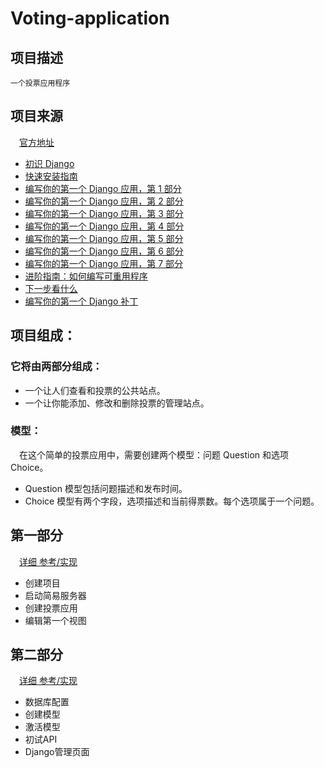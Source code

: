 # Voting-application
## 项目描述
`一个投票应用程序`
## 项目来源
&emsp;[官方地址](https://docs.djangoproject.com/zh-hans/2.2/intro/)
- [初识 Django](https://docs.djangoproject.com/zh-hans/2.2/intro/overview/)
- [快速安装指南](https://docs.djangoproject.com/zh-hans/2.2/intro/install/)
- [编写你的第一个 Django 应用，第 1 部分](https://docs.djangoproject.com/zh-hans/2.2/intro/tutorial01/)
- [编写你的第一个 Django 应用，第 2 部分](https://docs.djangoproject.com/zh-hans/2.2/intro/tutorial02/)
- [编写你的第一个 Django 应用，第 3 部分](https://docs.djangoproject.com/zh-hans/2.2/intro/tutorial03/)
- [编写你的第一个 Django 应用，第 4 部分](https://docs.djangoproject.com/zh-hans/2.2/intro/tutorial04/)
- [编写你的第一个 Django 应用，第 5 部分](https://docs.djangoproject.com/zh-hans/2.2/intro/tutorial05/)
- [编写你的第一个 Django 应用，第 6 部分](https://docs.djangoproject.com/zh-hans/2.2/intro/tutorial06/)
- [编写你的第一个 Django 应用，第 7 部分](https://docs.djangoproject.com/zh-hans/2.2/intro/tutorial07/)
- [进阶指南：如何编写可重用程序](https://docs.djangoproject.com/zh-hans/2.2/intro/reusable-apps/)
- [下一步看什么](https://docs.djangoproject.com/zh-hans/2.2/intro/whatsnext/)
- [编写你的第一个 Django 补丁](https://docs.djangoproject.com/zh-hans/2.2/intro/contributing/)
## 项目组成：  
### 它将由两部分组成：
- 一个让人们查看和投票的公共站点。
- 一个让你能添加、修改和删除投票的管理站点。
### 模型：
&emsp;在这个简单的投票应用中，需要创建两个模型：问题 Question 和选项 Choice。
- Question 模型包括问题描述和发布时间。
- Choice 模型有两个字段，选项描述和当前得票数。每个选项属于一个问题。

## 第一部分
&emsp;[详细 参考/实现](https://docs.djangoproject.com/zh-hans/2.2/intro/tutorial01/)
- 创建项目
- 启动简易服务器
- 创建投票应用
- 编辑第一个视图
  
## 第二部分
&emsp;[详细 参考/实现](https://docs.djangoproject.com/zh-hans/2.2/intro/tutorial02/)
- 数据库配置
- 创建模型
- 激活模型
- 初试API
- Django管理页面
